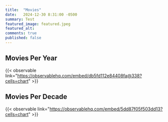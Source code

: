 ```yaml
---
title:  "Movies"
date:   2024-12-30 8:31:00 -0500
summary: Test
featured_image: featured.jpeg
featured_alt: 
comments: true
published: false
---
```


## Movies Per Year
{{< observable link="https://observablehq.com/embed/db5fd112e84408fa@338?cells=chart" >}}

## Movies Per Decade
{{< observable link="https://observablehq.com/embed/5dd87f05f503dd13?cells=chart" >}}

